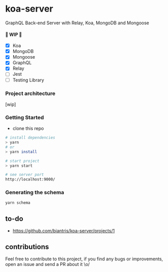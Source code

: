 # koa-server
GraphQL Back-end Server with Relay, Koa, MongoDB and Mongoose

#### 🚧 WIP 🚧
- [x] Koa
- [x] MongoDB
- [x] Mongoose
- [x] GraphQL
- [x] Relay
- [ ] Jest
- [ ] Testing Library

### Project architecture
[wip]

### Getting Started
- clone this repo
```sh
# install dependencies
> yarn
# or
> yarn install

# start project
> yarn start

# see server port
http://localhost:9000/
```
### Generating the schema
```sh
yarn schema
```
## to-do

- https://github.com/biantris/koa-server/projects/1

## contributions
Feel free to contribute to this project, if you find any bugs or improvements, open an issue and send a PR about it \o/
